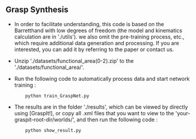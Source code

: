 ## Grasp Synthesis
* In order to facilitate understanding, this code is based on the Barretthand with low degrees of freedom (the model and kinematics calculation are in './utils'). we also omit the pre-training process, etc., which require additional data generation and processing. If you are interested, you can add it by referring to the paper or contact us.

* Unzip './datasets/functional_area(0-2).zip' to the './datasets/functional_area/'.

* Run the following code to automatically process data and start network training :

          python train_GraspNet.py

* The results are in the folder './results', which can be viewed by directly using [GraspIt!], or copy all .xml files that you want to view to the 'your-graspit-root-dir/worlds/', and then run the following code :

          python show_result.py
